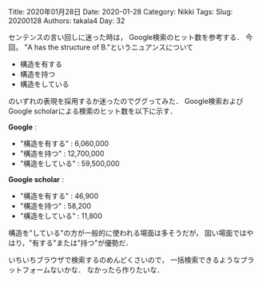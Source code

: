 ﻿Title: 2020年01月28日
Date: 2020-01-28
Category: Nikki
Tags: 
Slug: 20200128
Authors: takala4
Day: 32


センテンスの言い回しに迷った時は，
Google検索のヒット数を参考する．
今回， "A has the structure of B."というニュアンスについて

* 構造を有する
* 構造を持つ
* 構造をしている

のいずれの表現を採用するか迷ったのでググってみた．
Google検索およびGoogle scholarによる検索のヒット数を以下に示す．


**Google** : 

* "構造を有する"    : 6,060,000
* "構造を持つ"      : 12,700,000
* "構造をしている"  : 59,500,000


**Google scholar** : 

* "構造を有する"   : 46,900
* "構造を持つ"     : 58,200
* "構造をしている" : 11,800


構造を"している"の方が一般的に使われる場面は多そうだが，
固い場面ではやはり，"有する"または"持つ"が優勢だ．


いちいちブラウザで検索するのめんどくさいので，
一括検索できるようなプラットフォームないかな．
なかったら作りたいな．
